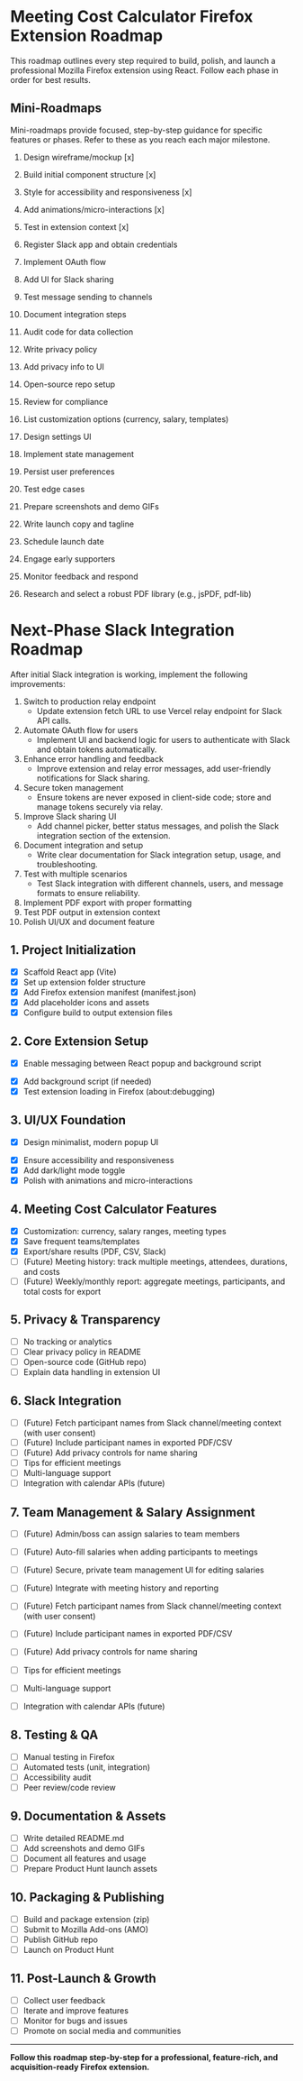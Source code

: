 # Meeting Cost Calculator Firefox Extension Roadmap

This roadmap outlines every step required to build, polish, and launch a professional Mozilla Firefox extension using React. Follow each phase in order for best results.

## Mini-Roadmaps

Mini-roadmaps provide focused, step-by-step guidance for specific features or phases. Refer to these as you reach each major milestone.

1. Design wireframe/mockup [x]
2. Build initial component structure [x]
3. Style for accessibility and responsiveness [x]
4. Add animations/micro-interactions [x]
5. Test in extension context [x]

6. Register Slack app and obtain credentials
7. Implement OAuth flow
8. Add UI for Slack sharing
9. Test message sending to channels
10. Document integration steps

11. Audit code for data collection
12. Write privacy policy
13. Add privacy info to UI
14. Open-source repo setup
15. Review for compliance

16. List customization options (currency, salary, templates)
17. Design settings UI
18. Implement state management
19. Persist user preferences
20. Test edge cases

21. Prepare screenshots and demo GIFs
22. Write launch copy and tagline
23. Schedule launch date
24. Engage early supporters
25. Monitor feedback and respond

26. Research and select a robust PDF library (e.g., jsPDF, pdf-lib)

# Next-Phase Slack Integration Roadmap

After initial Slack integration is working, implement the following improvements:

1. Switch to production relay endpoint
   - Update extension fetch URL to use Vercel relay endpoint for Slack API calls.
2. Automate OAuth flow for users
   - Implement UI and backend logic for users to authenticate with Slack and obtain tokens automatically.
3. Enhance error handling and feedback
   - Improve extension and relay error messages, add user-friendly notifications for Slack sharing.
4. Secure token management
   - Ensure tokens are never exposed in client-side code; store and manage tokens securely via relay.
5. Improve Slack sharing UI
   - Add channel picker, better status messages, and polish the Slack integration section of the extension.
6. Document integration and setup
   - Write clear documentation for Slack integration setup, usage, and troubleshooting.
7. Test with multiple scenarios
   - Test Slack integration with different channels, users, and message formats to ensure reliability.
8. Implement PDF export with proper formatting
9. Test PDF output in extension context
10. Polish UI/UX and document feature

## 1. Project Initialization

- [x] Scaffold React app (Vite)
- [x] Set up extension folder structure
- [x] Add Firefox extension manifest (manifest.json)
- [x] Add placeholder icons and assets
- [x] Configure build to output extension files

## 2. Core Extension Setup

- [x] Enable messaging between React popup and background script

* [x] Add background script (if needed)
* [x] Test extension loading in Firefox (about:debugging)

## 3. UI/UX Foundation

- [x] Design minimalist, modern popup UI

* [x] Ensure accessibility and responsiveness
* [x] Add dark/light mode toggle
* [x] Polish with animations and micro-interactions

## 4. Meeting Cost Calculator Features

- [x] Customization: currency, salary ranges, meeting types
- [x] Save frequent teams/templates
- [x] Export/share results (PDF, CSV, Slack)
- [ ] (Future) Meeting history: track multiple meetings, attendees, durations, and costs
- [ ] (Future) Weekly/monthly report: aggregate meetings, participants, and total costs for export

## 5. Privacy & Transparency

- [ ] No tracking or analytics
- [ ] Clear privacy policy in README
- [ ] Open-source code (GitHub repo)
- [ ] Explain data handling in extension UI

## 6. Slack Integration

- [ ] (Future) Fetch participant names from Slack channel/meeting context (with user consent)
- [ ] (Future) Include participant names in exported PDF/CSV
- [ ] (Future) Add privacy controls for name sharing
- [ ] Tips for efficient meetings
- [ ] Multi-language support
- [ ] Integration with calendar APIs (future)

## 7. Team Management & Salary Assignment

- [ ] (Future) Admin/boss can assign salaries to team members
- [ ] (Future) Auto-fill salaries when adding participants to meetings
- [ ] (Future) Secure, private team management UI for editing salaries
- [ ] (Future) Integrate with meeting history and reporting

- [ ] (Future) Fetch participant names from Slack channel/meeting context (with user consent)
- [ ] (Future) Include participant names in exported PDF/CSV
- [ ] (Future) Add privacy controls for name sharing
- [ ] Tips for efficient meetings
- [ ] Multi-language support
- [ ] Integration with calendar APIs (future)

## 8. Testing & QA

- [ ] Manual testing in Firefox
- [ ] Automated tests (unit, integration)
- [ ] Accessibility audit
- [ ] Peer review/code review

## 9. Documentation & Assets

- [ ] Write detailed README.md
- [ ] Add screenshots and demo GIFs
- [ ] Document all features and usage
- [ ] Prepare Product Hunt launch assets

## 10. Packaging & Publishing

- [ ] Build and package extension (zip)
- [ ] Submit to Mozilla Add-ons (AMO)
- [ ] Publish GitHub repo
- [ ] Launch on Product Hunt

## 11. Post-Launch & Growth

- [ ] Collect user feedback
- [ ] Iterate and improve features
- [ ] Monitor for bugs and issues
- [ ] Promote on social media and communities

---

**Follow this roadmap step-by-step for a professional, feature-rich, and acquisition-ready Firefox extension.**
